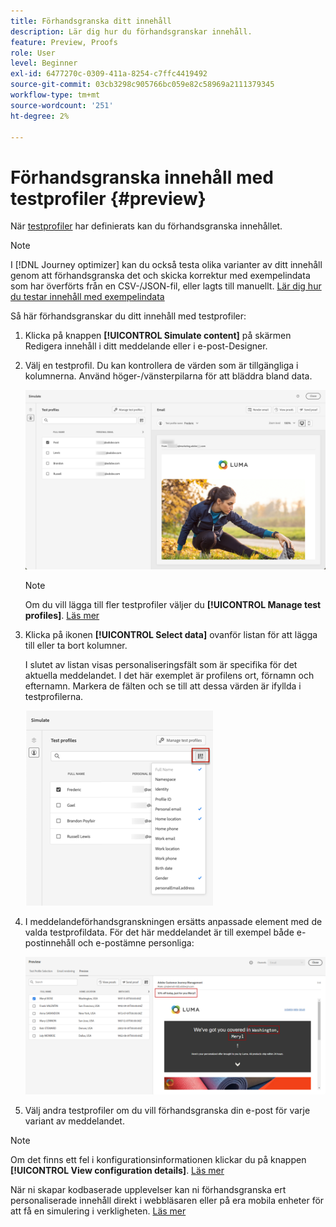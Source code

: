 ```yaml
---
title: Förhandsgranska ditt innehåll
description: Lär dig hur du förhandsgranskar innehåll.
feature: Preview, Proofs
role: User
level: Beginner
exl-id: 6477270c-0309-411a-8254-c7ffc4419492
source-git-commit: 03cb3298c905766bc059e82c58969a2111379345
workflow-type: tm+mt
source-wordcount: '251'
ht-degree: 2%

---
```


# Förhandsgranska innehåll med testprofiler {#preview}

<!--## Preview your content {#preview-content}-->

När [testprofiler](test-profiles.md) har definierats kan du förhandsgranska innehållet.

>[!NOTE]
>
>I [!DNL Journey optimizer] kan du också testa olika varianter av ditt innehåll genom att förhandsgranska det och skicka korrektur med exempelindata som har överförts från en CSV-/JSON-fil, eller lagts till manuellt. [Lär dig hur du testar innehåll med exempelindata](../test-approve/simulate-sample-input.md)

Så här förhandsgranskar du ditt innehåll med testprofiler:

1. Klicka på knappen **[!UICONTROL Simulate content]** på skärmen Redigera innehåll i ditt meddelande eller i e-post-Designer.

1. Välj en testprofil. Du kan kontrollera de värden som är tillgängliga i kolumnerna. Använd höger-/vänsterpilarna för att bläddra bland data.

   ![](../email/assets/preview-select-profile.png)

   >[!NOTE]
   >
   >Om du vill lägga till fler testprofiler väljer du **[!UICONTROL Manage test profiles]**. [Läs mer](test-profiles.md)

1. Klicka på ikonen **[!UICONTROL Select data]** ovanför listan för att lägga till eller ta bort kolumner.

   I slutet av listan visas personaliseringsfält som är specifika för det aktuella meddelandet. I det här exemplet är profilens ort, förnamn och efternamn. Markera de fälten och se till att dessa värden är ifyllda i testprofilerna.

   ![](../email/assets/preview-select-data.png)

1. I meddelandeförhandsgranskningen ersätts anpassade element med de valda testprofildata. För det här meddelandet är till exempel både e-postinnehåll och e-postämne personliga:

   ![](../email/assets/preview-test-profile.png)

1. Välj andra testprofiler om du vill förhandsgranska din e-post för varje variant av meddelandet.

>[!NOTE]
>
>Om det finns ett fel i konfigurationsinformationen klickar du på knappen **[!UICONTROL View configuration details]**. [Läs mer](../email/surface-personalization.md#check-configuration)

När ni skapar kodbaserade upplevelser kan ni förhandsgranska ert personaliserade innehåll direkt i webbläsaren eller på era mobila enheter för att få en simulering i verkligheten. [Läs mer](../code-based/create-code-based.md#preview-on-device)

